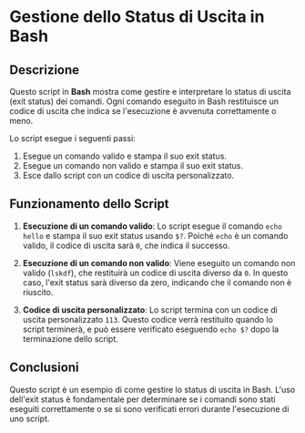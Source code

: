 # Gestione dello Status di Uscita in Bash

## Descrizione

Questo script in **Bash** mostra come gestire e interpretare lo status di uscita (exit status) dei comandi. Ogni comando eseguito in Bash restituisce un codice di uscita che indica se l'esecuzione è avvenuta correttamente o meno.

Lo script esegue i seguenti passi:
1. Esegue un comando valido e stampa il suo exit status.
2. Esegue un comando non valido e stampa il suo exit status.
3. Esce dallo script con un codice di uscita personalizzato.

## Funzionamento dello Script

1. **Esecuzione di un comando valido**: 
   Lo script esegue il comando `echo hello` e stampa il suo exit status usando `$?`. Poiché `echo` è un comando valido, il codice di uscita sarà `0`, che indica il successo.

2. **Esecuzione di un comando non valido**:
   Viene eseguito un comando non valido (`lskdf`), che restituirà un codice di uscita diverso da `0`. In questo caso, l'exit status sarà diverso da zero, indicando che il comando non è riuscito.

3. **Codice di uscita personalizzato**:
   Lo script termina con un codice di uscita personalizzato `113`. Questo codice verrà restituito quando lo script terminerà, e può essere verificato eseguendo `echo $?` dopo la terminazione dello script.

## Conclusioni

Questo script è un esempio di come gestire lo status di uscita in Bash. L'uso dell'exit status è fondamentale per determinare se i comandi sono stati eseguiti correttamente o se si sono verificati errori durante l'esecuzione di uno script.
